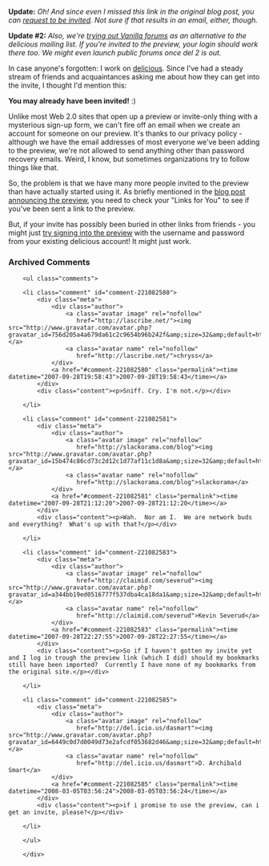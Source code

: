 <b>Update:</b> <i>Oh!  And since even I missed this link in the original blog post, you can <a href="http://del.icio.us/help/preview">request to be invited</a>.  Not sure if that results in an email, either, though.</i>

<b>Update #2:</b>  <i>Also, we're <a href="http://www.deliciousforums.com/">trying out Vanilla forums</a> as an alternative to the delicious mailing list.  If you're invited to the preview, your login should work there too.  We might even launch public forums once del 2 is out.</i>

In case anyone's forgotten:  I work on <a href="http://del.icio.us">delicious</a>.  Since I've had a steady stream of friends and acquaintances asking me about how they can get into the invite, I thought I'd mention this:  

<b>You may already have been invited!</b>  :)

Unlike most Web 2.0 sites that open up a preview or invite-only thing with a mysterious sign-up form, we can't fire off an email when we create an account for someone on our preview.  It's thanks to our privacy policy - although we have the email addresses of most everyone we've been adding to the preview, we're not allowed to send anything other than password recovery emails.  Weird, I know, but sometimes organizations try to follow things like that.

So, the problem is that we have many more people invited to the preview than have actually started using it.  As briefly mentioned in the <a href="http://blog.del.icio.us/blog/2007/09/taste-test.html">blog post announcing the preview</a>, you need to check your "Links for You" to see if you've been sent a link to the preview.  

But, if your invite has possibly been buried in other links from friends - you might just <a href="http://preview.delicious.com">try signing into the preview</a> with the username and password from your existing delicious account!  It might just work.

<div id="comments" class="comments archived-comments">
            <h3>Archived Comments</h3>
            
        <ul class="comments">
            
        <li class="comment" id="comment-221082580">
            <div class="meta">
                <div class="author">
                    <a class="avatar image" rel="nofollow" 
                       href="http://lascribe.net/"><img src="http://www.gravatar.com/avatar.php?gravatar_id=756d205a4a679da61c2c9654b96b242f&amp;size=32&amp;default=http://mediacdn.disqus.com/1320279820/images/noavatar32.png"/></a>
                    <a class="avatar name" rel="nofollow" 
                       href="http://lascribe.net/">chryss</a>
                </div>
                <a href="#comment-221082580" class="permalink"><time datetime="2007-09-28T19:58:43">2007-09-28T19:58:43</time></a>
            </div>
            <div class="content"><p>Sniff. Cry. I'm not.</p></div>
            
        </li>
    
        <li class="comment" id="comment-221082581">
            <div class="meta">
                <div class="author">
                    <a class="avatar image" rel="nofollow" 
                       href="http://slackorama.com/blog"><img src="http://www.gravatar.com/avatar.php?gravatar_id=15b474c86cd73c2d12c1d77af11c1d8a&amp;size=32&amp;default=http://mediacdn.disqus.com/1320279820/images/noavatar32.png"/></a>
                    <a class="avatar name" rel="nofollow" 
                       href="http://slackorama.com/blog">slackorama</a>
                </div>
                <a href="#comment-221082581" class="permalink"><time datetime="2007-09-28T21:12:20">2007-09-28T21:12:20</time></a>
            </div>
            <div class="content"><p>Wah.  Nor am I.  We are network buds and everything?  What's up with that?</p></div>
            
        </li>
    
        <li class="comment" id="comment-221082583">
            <div class="meta">
                <div class="author">
                    <a class="avatar image" rel="nofollow" 
                       href="http://claimid.com/severud"><img src="http://www.gravatar.com/avatar.php?gravatar_id=a344bb19ed0516777f537dba4ca18da1&amp;size=32&amp;default=http://mediacdn.disqus.com/1320279820/images/noavatar32.png"/></a>
                    <a class="avatar name" rel="nofollow" 
                       href="http://claimid.com/severud">Kevin Severud</a>
                </div>
                <a href="#comment-221082583" class="permalink"><time datetime="2007-09-28T22:27:55">2007-09-28T22:27:55</time></a>
            </div>
            <div class="content"><p>So if I haven't gotten my invite yet and I log in trough the preview link (which I did) should my bookmarks still have been imported?  Currently I have none of my bookmarks from the original site.</p></div>
            
        </li>
    
        <li class="comment" id="comment-221082585">
            <div class="meta">
                <div class="author">
                    <a class="avatar image" rel="nofollow" 
                       href="http://del.icio.us/dasmart"><img src="http://www.gravatar.com/avatar.php?gravatar_id=6449c0d7d0049d73e2afcdf053682d46&amp;size=32&amp;default=http://mediacdn.disqus.com/1320279820/images/noavatar32.png"/></a>
                    <a class="avatar name" rel="nofollow" 
                       href="http://del.icio.us/dasmart">D. Archibald Smart</a>
                </div>
                <a href="#comment-221082585" class="permalink"><time datetime="2008-03-05T03:56:24">2008-03-05T03:56:24</time></a>
            </div>
            <div class="content"><p>if i promise to use the preview, can i get an invite, please?</p></div>
            
        </li>
    
        </ul>
    
        </div>
    